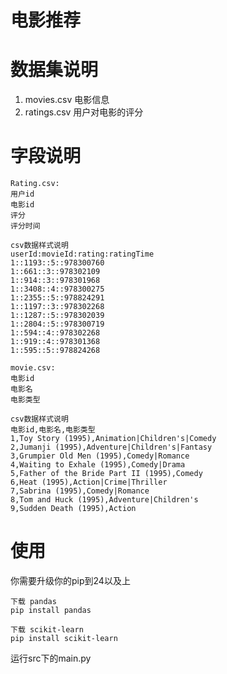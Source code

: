 # 电影推荐

# 数据集说明
1. movies.csv 电影信息
2. ratings.csv 用户对电影的评分

# 字段说明
~~~
Rating.csv:
用户id
电影id
评分
评分时间

csv数据样式说明
userId:movieId:rating:ratingTime
1::1193::5::978300760
1::661::3::978302109
1::914::3::978301968
1::3408::4::978300275
1::2355::5::978824291
1::1197::3::978302268
1::1287::5::978302039
1::2804::5::978300719
1::594::4::978302268
1::919::4::978301368
1::595::5::978824268
~~~

~~~
movie.csv:
电影id
电影名
电影类型

csv数据样式说明
电影id,电影名,电影类型
1,Toy Story (1995),Animation|Children's|Comedy
2,Jumanji (1995),Adventure|Children's|Fantasy
3,Grumpier Old Men (1995),Comedy|Romance
4,Waiting to Exhale (1995),Comedy|Drama
5,Father of the Bride Part II (1995),Comedy
6,Heat (1995),Action|Crime|Thriller
7,Sabrina (1995),Comedy|Romance
8,Tom and Huck (1995),Adventure|Children's
9,Sudden Death (1995),Action
~~~


# 使用
你需要升级你的pip到24以及上
~~~
下载 pandas
pip install pandas
~~~

~~~
下载 scikit-learn
pip install scikit-learn
~~~

运行src下的main.py